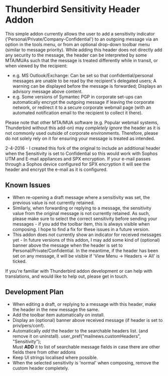 # Thunderbird Sensitivity Header Addon

This simple addon currently allows the user to add a sensitivity indicator ('Personal/Private/Company-Confidential') to an outgoing message via an option in the tools menu, or from an optional drop-down toolbar menu (similar to message priority).
While adding this header does not directly add any security to the message, the header can be interpreted by some MTA/MUAs such that the message is treated differently while in transit, or when viewed by the recipient:
* e.g. MS Outlook/Exchange: Can be set so that confidential/personal messages are unable to be read by the recipient's delegated users; A warning can be displayed before the message is forwarded; Displays an advisory message above content.
* e.g. Some versions of Symantec PGP in corporate set-ups can automatically encrypt the outgoing message if leaving the corporate network, or redirect it to a secure corporate webmail page (with an automated notification email to the recipient to collect it there).

Please note that other MTA/MUA software (e.g. Popular webmail systems, Thunderbird without this add-on) may <i>completely ignore</i> the header as it is not commonly used outside of corporate environments.  Therefore, please do not solely rely on it for ensuring your message is treated as intended.

2-4-2016 - I created this fork of the original to include an additional header when the Sensitivity is set to Confidential so this would work with Sophos UTM and E-mail appliances and SPX encryption. If your e-mail passes through a Sophos device configured for SPX encryption it will see the header and encrypt the e-mail as it is configured. 

## Known Issues

* When re-opening a draft message where a sensitivity was set, the previous value is not currently retained.
* Similarly, when forwarding or replying to a message, the sensitivity value from the original message is not currently retained.
As such, please make sure to select the correct sensitivity before sending your messages - if you add the toolbar item, this is always visible when composing.  I hope to find a fix for these issues in a future version.
* This addon does not currently show an indicator for received messages yet - In future versions of this addon, I may add some kind of (optional) banner above the message when the header is set to Personal/Private/Confidential.  In the meantime, if the header has been set on any message, it will be visible if 'View Menu -> Headers -> All' is ticked.

If you're familiar with Thunderbird addon development or can help with translations, and would like to help out, please get in touch.

## Development Plan
* When editing a draft, or replying to a message with this header, make the header in the new message the same.
* Add the toolbar item automatically on install.
* Display an (optional) banner above received message (if header is set to priv/pers/conf).
* Automatically *add* the header to the searchable headers list. (and remove it on uninstall).
 user_pref("mailnews.customHeaders", "Sensitivity");  
 Must **ADD** it to list of searchable message fields in case there are other fields there from other addons  
* Keep UI strings localised where possible.
* When the selected sensitivity is 'normal' when composing, remove the custom header completely.
